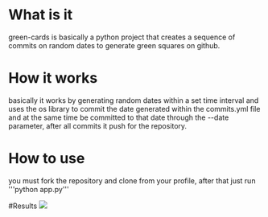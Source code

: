 # What is it
green-cards is basically a python project that creates a sequence of commits on random dates to generate green squares on github.

# How it works
basically it works by generating random dates within a set time interval and uses the os library to commit the date generated within the commits.yml file and at the same time be committed to that date through the --date parameter, after all commits it push for the repository.

# How to use
you must fork the repository and clone from your profile, after that just run '''python app.py'''

#Results
<img src="https://i.imgur.com/JuONa2m.png">
